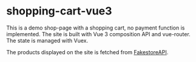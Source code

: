 # shopping-cart-vue3

This is a demo shop-page with a shopping cart, no payment function is implemented. The site is built with Vue 3 composition API and vue-router. The state is managed with Vuex.

The products displayed on the site is fetched from [FakestoreAPI](https://fakestoreapi.com/).

